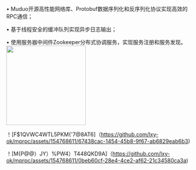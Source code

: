 
•	Muduo开源高性能网络库、Protobuf数据序列化和反序列化协议实现高效的RPC通信；

•	基于线程安全的缓冲队列实现异步日志输出；

•	使用服务器中间件Zookeeper分布式协调服务，实现服务注册和服务发现。
<img src="https://github.com/lxy-ok/mprpc/assets/154768611/67438cac-1454-45b8-9f67-ab6829eab6b3" width="210px">

！[F$1QVWC4WTL5PKM{'7@8AT6]（https://github.com/lxy-ok/mprpc/assets/154768611/67438cac-1454-45b8-9f67-ab6829eab6b3)

！[M{P@@）JY）%PW4）T448QKD9A]（https://github.com/lxy-ok/mprpc/assets/154768611/0beb60cf-28e4-4ce2-af62-21c34580ca3a)




